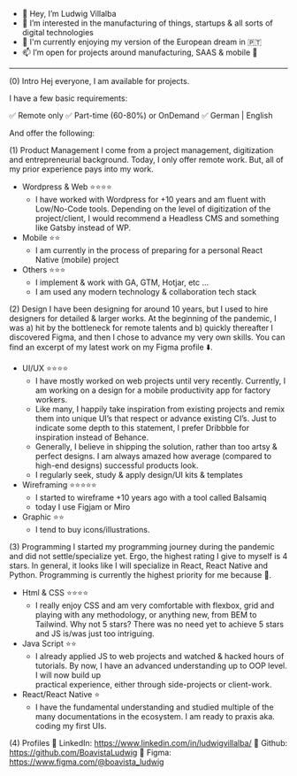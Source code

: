 - 👋 Hey, I’m Ludwig Villalba
- 👀 I’m interested in the manufacturing of things, startups & all sorts of digital technologies
- 💞️ I'm currently enjoying my version of the European dream in 🇵🇹
- 📫 I’m open for projects around manufacturing, SAAS & mobile 🥰

-----

(0) Intro
Hej everyone,
I am available for projects.

I have a few basic requirements:

✅ Remote only
✅ Part-time (60-80%) or OnDemand
✅ German | English

And offer the following:

(1) Product Management
I come from a project management, digitization and entrepreneurial background. Today, I only offer remote work. But, all of my prior experience pays into my work.
- Wordpress & Web  ⭐️⭐️⭐️⭐️
  - I have worked with Wordpress for +10 years and am fluent with Low/No-Code tools. Depending on the level of digitization of the project/client, I would recommend a Headless CMS and something like Gatsby instead of WP.
- Mobile ⭐️⭐️
  - I am currently in the process of preparing for a personal React Native (mobile) project
- Others  ⭐️⭐️⭐️
  - I implement & work with GA, GTM, Hotjar, etc …
  - I am used any modern technology & collaboration tech stack

(2) Design
I have been designing for around 10 years, but I used to hire designers for detailed & larger works. At the beginning of the pandemic, I was a) hit by the bottleneck for remote talents and 
b) quickly thereafter I discovered Figma, and then I chose to advance my very own skills. You can find an excerpt of my latest work on my Figma profile ⬇️.

- UI/UX ⭐️⭐️⭐️⭐️
  - I have mostly worked on web projects until very recently. Currently, I am working on a design for a mobile productivity app for factory workers.
  - Like many, I happily take inspiration from existing projects and remix them into unique UI’s that respect or advance existing CI’s. Just to indicate some depth to this statement, I prefer Dribbble for inspiration instead of Behance. 
  - Generally, I believe in shipping the solution, rather than too artsy & perfect designs. I am always amazed how average (compared to high-end designs) successful products look.
  - I regularly seek, study & apply design/UI kits & templates
- Wireframing ⭐️⭐️⭐️⭐️⭐️
  - I started to wireframe +10 years ago with a tool called Balsamiq
  - today I use Figjam or Miro
- Graphic ⭐️⭐️
  -  I tend to buy icons/illustrations.

(3) Programming
I started my programming journey during the pandemic and did not settle/specialize yet. Ergo, the highest rating I give to myself is 4 stars. In general, it looks like I will specialize in React, React Native and Python. Programming is currently the highest priority for me because 🤩.

- Html & CSS ⭐️⭐️⭐️⭐️
  - I really enjoy CSS and am very comfortable with flexbox, grid and playing with any methodology, or anything new, from BEM to Tailwind. Why not 5 stars? There was no need yet to achieve 5 stars and JS is/was just too intriguing.
- Java Script ⭐️⭐️
  - I already applied JS to web projects and watched & hacked hours of tutorials. By now, I have an advanced understanding up to OOP level. I will now build up   
  practical experience, either through side-projects or client-work.
- React/React Native ⭐️
  - I have the fundamental understanding and studied multiple of the many documentations in the ecosystem. I am ready to praxis aka. coding my first UIs.


(4) Profiles
🔗 LinkedIn: https://www.linkedin.com/in/ludwigvillalba/
🔗 Github: https://github.com/BoavistaLudwig
🔗 Figma: https://www.figma.com/@boavista_ludwig


<!---
BoavistaLudwig/BoavistaLudwig is a ✨ special ✨ repository because its `README.md` (this file) appears on your GitHub profile.
You can click the Preview link to take a look at your changes.
--->
